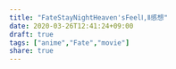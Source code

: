 ```yaml
---
title: "FateStayNightHeaven'sFeelⅠ,Ⅱ感想"
date: 2020-03-26T12:41:24+09:00
draft: true
tags: ["anime","Fate","movie"]
share: true
---
```

